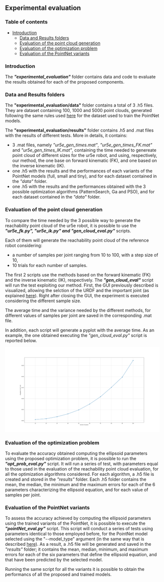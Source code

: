 ## Experimental evaluation

### Table of contents
+ [Introduction](#introduction)
    + [Data and Results folders](#data-and-results-folders)
    + [Evaluation of the point cloud generation](#evaluation-of-the-point-cloud-generation)
    + [Evaluation of the optimization problem](#evaluation-of-the-optimization-problem)
    + [Evaluation of the PointNet variants](#evaluation-of-the-pointnet-variants)

### Introduction
The ***"experimental_evaluation"*** folder contains data and code to evaluate the results obtained for each of the proposed components.

### Data and Results folders
The **"experimental_evaluation/data"** folder contains a total of 3 .h5 files. They are dataset containing 100, 1000 and 5000 point clouds, generated following the same rules used [here](#dataset) for the dataset used to train the PointNet models.

The **"experimental_evaluation/results"** folder contains .h5 and .mat files with the results of different tests. More in details, it contains:
- 3 .mat files, namely *"ur5e_gen_times.mat"*, *"ur5e_gen_times_FK.mat"* and *"ur5e_gen_times_IK.mat"*, containing the time needed to genereate point cloud of different sizes for the ur5e robot, and using, respectively, our method, the one base on forward kinematic (FK), and one based on the inverse kinematic (IK).
- one .h5 with the results and the performances of each variants of the PointNet models (full, small and tiny), and for each dataset contained in the *"data"* folder.
- one .h5 with the results and the performances obtained with the 3 possible optimization algorithms (PatternSearch, Ga and PSO), and for each dataset contained in the *"data"* folder.

### Evaluation of the point cloud generation
To compare the time needed by the 3 possible way to generate the reachability point cloud of the ur5e robot, it is possible to use the ***"ur5e_fk.py", "ur5e_ik.py" and "gen_cloud_eval.py"*** scripts.

Each of them will generate the reachability point cloud of the reference robot considering:
- a number of samples per joint ranging from 10 to 100, with a step size of 10,
- 10 trials for each number of samples.

The first 2 scripts use the methods based on the forward kinematic (FK) and the inverse kinematic (IK), respectively. The ***"gen_cloud_eval"*** script will run the test exploiting our method. First, the GUI previously described is visualized, allowing the selction of the URDF and the important joint (as explained [here](#usage)). Right after closing the GUI, the experiment is executed considering the different sample size.

The average time and the variance needed by the different methods, for different values of samples per joint are saved in the corresponding .mat file.

In addition, each script will generate a pyplot with the average time. As an example, the one obtained executing the *"gen_cloud_eval.py"* script is reported below.

<div align="center">
    <img src="images/ur5e_our_method.png" width="600">
</div>

### Evaluation of the optimization problem
To evaluate the accuracy obtained computing the ellipsoid parameters using the proposed optimization problem, it is possible to run the ***"opt_prob_eval.py"*** script. It will run a series of test, with parameters equal to those used in the evaluation of the reachability point cloud evaluation, for all the optimization algorithms considered. For each algorithm, a .h5 file is created and stored in the *"results"* folder. Each .h5 folder contains the mean, the median, the minimum and the maximum errors for each of the 6 parameters characterizing the ellipsoid equation, and for each value of samples per joint.

### Evaluation of the PointNet variants
To assess the accuracy achieved by computing the ellipsoid parameters using the trained variants of the PointNet, it is possible to execute the ***"pointNet_eval.py"*** script. This script will conduct a series of tests using parameters identical to those employed before, for the PointNet model selected using the "--model_type" argument (in the same way that is described [here](#available-models)). As a result, a .h5 file will be generated and saved in the *"results"* folder; it contains the mean, median, minimum, and maximum errors for each of the six parameters that define the ellipsoid equation, and that have been predicted by the selected model.

Running the same script for all the variants it is possible to obtain the performancs of all the proposed and trained models.